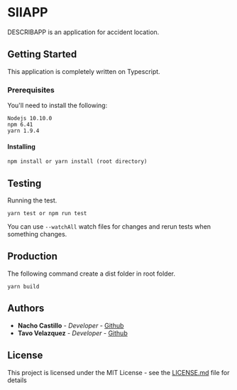 #  SIIAPP
DESCRIBAPP is an application for accident location. 

## Getting Started 
This application is completely written on Typescript.

### Prerequisites 
You'll need to install the following: 

    Nodejs 10.10.0
    npm 6.41
    yarn 1.9.4
    
    

#### Installing 

    npm install or yarn install (root directory)
    

## Testing 
Running the test. 

    yarn test or npm run test

You can use `--watchAll` watch files for changes and rerun tests when something changes. 

## Production
The following command create a dist folder in root folder. 

    yarn build 
## Authors
-   **Nacho Castillo**  -  _Developer_  -  [Github](https://github.com/NachoCodeX)
-   **Tavo Velazquez**  -  _Developer_  -  [Github](https://github.com/xt1058)


## License
This project is licensed under the MIT License - see the [LICENSE.md](https://wikirdito-app.herokuapp.com/) file for details